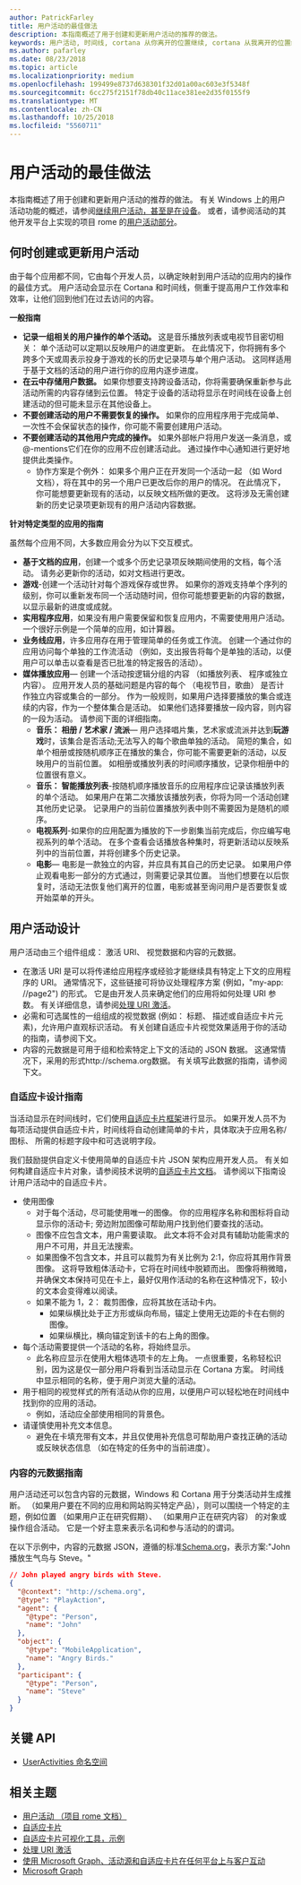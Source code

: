 ```yaml
---
author: PatrickFarley
title: 用户活动的最佳做法
description: 本指南概述了用于创建和更新用户活动的推荐的做法。
keywords: 用户活动, 时间线, cortana 从你离开的位置继续, cortana 从我离开的位置继续, project rome
ms.author: pafarley
ms.date: 08/23/2018
ms.topic: article
ms.localizationpriority: medium
ms.openlocfilehash: 199499e8737d638301f32d01a00ac603e3f5348f
ms.sourcegitcommit: 6cc275f2151f78db40c11ace381ee2d35f0155f9
ms.translationtype: MT
ms.contentlocale: zh-CN
ms.lasthandoff: 10/25/2018
ms.locfileid: "5560711"
---
```

# <a name="user-activities-best-practices"></a>用户活动的最佳做法

本指南概述了用于创建和更新用户活动的推荐的做法。 有关 Windows 上的用户活动功能的概述，请参阅[继续用户活动，甚至是在设备](https://docs.microsoft.com/windows/uwp/launch-resume/useractivities)。 或者，请参阅活动的其他开发平台上实现的项目 rome 的[用户活动部分](https://docs.microsoft.com/windows/project-rome/user-activities/)。

## <a name="when-to-create-or-update-user-activities"></a>何时创建或更新用户活动

由于每个应用都不同，它由每个开发人员，以确定映射到用户活动的应用内的操作的最佳方式。 用户活动会显示在 Cortana 和时间线，侧重于提高用户工作效率和效率，让他们回到他们在过去访问的内容。

**一般指南**

* **记录一组相关的用户操作的单个活动。** 这是音乐播放列表或电视节目密切相关： 单个活动可以定期以反映用户的进度更新。 在此情况下，你将拥有多个跨多个天或周表示投身于游戏的长的历史记录项与单个用户活动。 这同样适用于基于文档的活动的用户进行你的应用内逐步进度。
* **在云中存储用户数据。** 如果你想要支持跨设备活动，你将需要确保重新参与此活动所需的内容存储到云位置。 特定于设备的活动将显示在时间线在设备上创建活动的但可能未显示在其他设备上。
* **不要创建活动的用户不需要恢复的操作。** 如果你的应用程序用于完成简单、 一次性不会保留状态的操作，你可能不需要创建用户活动。
* **不要创建活动的其他用户完成的操作。** 如果外部帐户将用户发送一条消息，或@-mentions它们在你的应用不应创建活动此。 通过操作中心通知进行更好地提供此类操作。
  * 协作方案是个例外： 如果多个用户正在开发同一个活动一起 （如 Word 文档），将在其中的另一个用户已更改后你的用户的情况。 在此情况下，你可能想要更新现有的活动，以反映文档所做的更改。 这将涉及无需创建新的历史记录项更新现有的用户活动内容数据。

**针对特定类型的应用的指南**

虽然每个应用不同，大多数应用会分为以下交互模式。
* **基于文档的应用**，创建一个或多个历史记录项反映期间使用的文档，每个活动。 请务必更新你的活动，如对文档进行更改。
* **游戏**-创建一个活动针对每个游戏保存或世界。 如果你的游戏支持单个序列的级别，你可以重新发布同一个活动随时间，但你可能想要更新的内容的数据，以显示最新的进度或成就。
* **实用程序应用**，如果没有用户需要保留和恢复应用内，不需要使用用户活动。 一个很好示例是一个简单的应用，如计算器。
* **业务线应用**，许多应用存在用于管理简单的任务或工作流。 创建一个通过你的应用访问每个单独的工作流活动 （例如，支出报告将每个是单独的活动，以便用户可以单击以查看是否已批准的特定报告的活动）。
* **媒体播放应用**— 创建一个活动按逻辑分组的内容 （如播放列表、 程序或独立内容）。 应用开发人员的基础问题是内容的每个 （电视节目，歌曲） 是否计作独立内容或集合的一部分。 作为一般规则，如果用户选择要播放的集合或连续的内容，作为一个整体集合是活动。 如果他们选择要播放一段内容，则内容的一段为活动。 请参阅下面的详细指南。
  * **音乐： 相册 / 艺术家 / 流派**— 用户选择唱片集，艺术家或流派并达到**玩游戏**时，该集合是否活动;无法写入的每个歌曲单独的活动。 简短的集合，如单个相册或按随机顺序正在播放的集合，你可能不需要更新的活动，以反映用户的当前位置。 如相册或播放列表的时间顺序播放，记录你相册中的位置很有意义。
  * **音乐： 智能播放列表**-按随机顺序播放音乐的应用程序应记录该播放列表的单个活动。 如果用户在第二次播放该播放列表，你将为同一个活动创建其他历史记录。 记录用户的当前位置播放列表中则不需要因为是随机的顺序。
  * **电视系列**-如果你的应用配置为播放的下一步剧集当前完成后，你应编写电视系列的单个活动。 在多个查看会话播放各种集时，将更新活动以反映系列中的当前位置，并将创建多个历史记录。
  * **电影**— 电影是一款独立的内容，并应具有其自己的历史记录。 如果用户停止观看电影一部分的方式通过，则需要记录其位置。 当他们想要在以后恢复时，活动无法恢复他们离开的位置，电影或甚至询问用户是否要恢复或开始菜单的开头。

## <a name="user-activity-design"></a>用户活动设计

用户活动由三个组件组成： 激活 URI、 视觉数据和内容的元数据。
* 在激活 URI 是可以将传递给应用程序或经验才能继续具有特定上下文的应用程序的 URI。 通常情况下，这些链接可将协议处理程序方案 (例如，"my-app: //page2") 的形式。 它是由开发人员来确定他们的应用将如何处理 URI 参数。 有关详细信息，请参阅[处理 URI 激活](https://docs.microsoft.com/windows/uwp/launch-resume/handle-uri-activation)。
* 必需和可选属性的一组组成的视觉数据 (例如： 标题、 描述或自适应卡片元素)，允许用户直观标识活动。 有关创建自适应卡片视觉效果适用于你的活动的指南，请参阅下文。
* 内容的元数据是可用于组和检索特定上下文的活动的 JSON 数据。 这通常情况下，采用的形式http://schema.org数据。 有关填写此数据的指南，请参阅下文。

### <a name="adaptive-card-design-guidelines"></a>自适应卡设计指南

当活动显示在时间线时，它们使用[自适应卡片框架](https://docs.microsoft.com/adaptive-cards/)进行显示。 如果开发人员不为每项活动提供自适应卡片，时间线将自动创建简单的卡片，具体取决于应用名称/图标、 所需的标题字段中和可选说明字段。 

我们鼓励提供自定义卡使用简单的自适应卡片 JSON 架构应用开发人员。 有关如何构建自适应卡片对象，请参阅技术说明的[自适应卡片文档](https://docs.microsoft.com/adaptive-cards/authoring-cards/getting-started)。 请参阅以下指南设计用户活动中的自适应卡片。
* 使用图像
  * 对于每个活动，尽可能使用唯一的图像。 你的应用程序名称和图标将自动显示你的活动卡; 旁边附加图像可帮助用户找到他们要查找的活动。
  * 图像不应包含文本，用户需要读取。 此文本将不会对具有辅助功能需求的用户不可用，并且无法搜索。
  * 如果图像不包含文本，并且可以裁剪为有关比例为 2:1，你应将其用作背景图像。 这将导致粗体活动卡，它将在时间线中脱颖而出。 图像将稍微暗，并确保文本保持可见在卡上，最好仅用作活动的名称在这种情况下，较小的文本会变得难以阅读。
  * 如果不能为 1，2： 裁剪图像，应将其放在活动卡内。  
    * 如果纵横比处于正方形或纵向布局，锚定上使用无边距的卡在右侧的图像。
    * 如果纵横比，横向锚定到该卡的右上角的图像。
* 每个活动需要提供一个活动的名称，将始终显示。
  * 此名称应显示在使用大粗体选项卡的左上角。 一点很重要，名称轻松识别，因为这是仅一部分用户将看到当活动显示在 Cortana 方案。 时间线中显示相同的名称，便于用户浏览大量的活动。
* 用于相同的视觉样式的所有活动从你的应用，以便用户可以轻松地在时间线中找到你的应用的活动。
  * 例如，活动应全部使用相同的背景色。
* 请谨慎使用补充文本信息。 
  * 避免在卡填充带有文本，并且仅使用补充信息可帮助用户查找正确的活动或反映状态信息 （如在特定的任务中的当前进度）。

### <a name="content-metadata-guidelines"></a>内容的元数据指南

用户活动还可以包含内容的元数据，Windows 和 Cortana 用于分类活动并生成推断。 （如果用户要在不同的应用和网站购买特定产品），则可以围绕一个特定的主题，例如位置 （如果用户正在研究假期）、 （如果用户正在研究内容） 的对象或操作组合活动。 它是一个好主意来表示名词和参与活动的的谓词。 

在以下示例中，内容的元数据 JSON，遵循的标准[Schema.org](https://schema.org/)，表示方案:"John 播放生气鸟与 Steve。"

```json
// John played angry birds with Steve.
{
  "@context": "http://schema.org",
  "@type": "PlayAction",
  "agent": {
    "@type": "Person",
    "name": "John"
  },
  "object": {
    "@type": "MobileApplication",
    "name": "Angry Birds."
  },
  "participant": {
    "@type": "Person",
    "name": "Steve"
  }
}
```

## <a name="key-apis"></a>关键 API

* [UserActivities 命名空间](https://docs.microsoft.com/uwp/api/windows.applicationmodel.useractivities)

## <a name="related-topics"></a>相关主题

* [用户活动 （项目 rome 文档）](https://docs.microsoft.com/windows/project-rome/user-activities/)
* [自适应卡片](https://docs.microsoft.com/adaptive-cards/)
* [自适应卡片可视化工具，示例](http://adaptivecards.io/)
* [处理 URI 激活](https://docs.microsoft.com/windows/uwp/launch-resume/handle-uri-activation)
* [使用 Microsoft Graph、活动源和自适应卡片在任何平台上与客户互动](https://channel9.msdn.com/Events/Connect/2017/B111)
* [Microsoft Graph](https://developer.microsoft.com/graph/)
